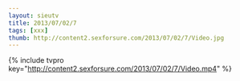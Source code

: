 ```yaml
--- 
layout: sieutv
title: 2013/07/02/7
tags: [xxx]
thumb: http://content2.sexforsure.com/2013/07/02/7/Video.jpg
---
```

{% include tvpro key="http://content2.sexforsure.com/2013/07/02/7/Video.mp4" %} 
